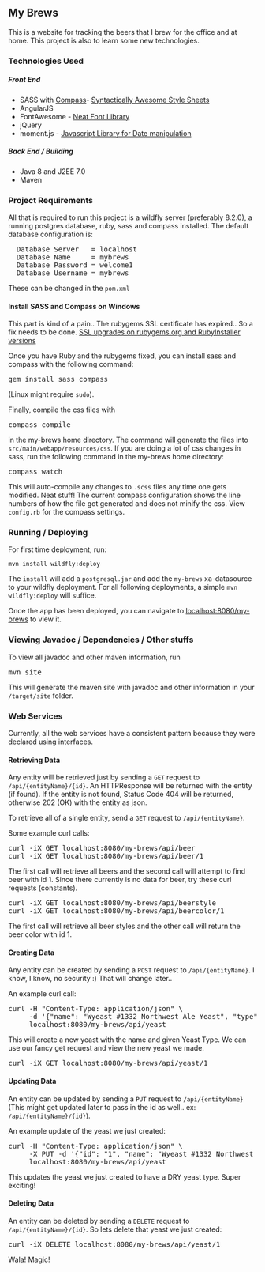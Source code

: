 <h2>My Brews</h2>
<p>This is a website for tracking the beers that I brew for the office and at home. This project is also to learn some new technologies.

<h3>Technologies Used</h3>
<h5>Front End</h5>
<ul>
<li>SASS with <a href="http://compass-style.org">Compass</a>- <a href="http://sass-lang.com/">Syntactically Awesome Style Sheets</a>
<li>AngularJS
<li>FontAwesome - <a href="http://fortawesome.github.io/Font-Awesome/icons/">Neat Font Library</a>
<li>jQuery
<li>moment.js - <a href="http://momentjs.com/">Javascript Library for Date manipulation</a>
</ul>

<h5>Back End / Building</h5>
<ul>
<li>Java 8 and J2EE 7.0
<li>Maven
</ul>

<h3>Project Requirements</h3>
<p>All that is required to run this project is a wildfly server (preferably 8.2.0), a running postgres database, ruby, sass and compass installed. The default database configuration is:
<pre>
  Database Server   = localhost
  Database Name     = mybrews
  Database Password = welcome1
  Database Username = mybrews
</pre>
<p>These can be changed in the <code>pom.xml</code>
<h4>Install SASS and Compass on Windows</h4>
<p>This part is kind of a pain.. The rubygems SSL certificate has expired.. So a fix needs to be done.
<a href="https://gist.github.com/luislavena/f064211759ee0f806c88">SSL upgrades on rubygems.org and RubyInstaller versions</a>
<p>Once you have Ruby and the rubygems fixed, you can install sass and compass with the following command:<pre>
gem install sass compass
</pre> (Linux might require <code>sudo</code>).

<p>Finally, compile the css files with<pre>
compass compile
</pre>
in the my-brews home directory. The command will generate the files into <code>src/main/webapp/resources/css</code>. If you are doing a lot of css changes in sass, run the following command in the my-brews home directory:<pre>
compass watch
</pre>
This will auto-compile any changes to <code>.scss</code> files any time one gets modified. Neat stuff! The current compass configuration shows the line numbers of how the file got generated and does not minify the css. View <code>config.rb</code> for the compass settings.


<h3>Running / Deploying</h3>
<p>For first time deployment, run:<pre>
<code>mvn install wildfly:deploy</code>
</pre>
<p>The <code>install</code> will add a <code>postgresql.jar</code> and add the <code>my-brews</code> xa-datasource to your wildfly deployment. For all following deployments, a simple <code>mvn wildfly:deploy</code> will suffice.

<p>Once the app has been deployed, you can navigate to <a href="http://localhost:8080/my-brews">localhost:8080/my-brews</a> to view it.

<h3>Viewing Javadoc / Dependencies / Other stuffs</h3>
<p>To view all javadoc and other maven information, run <pre>
mvn site
</pre>
<p>This will generate the maven site with javadoc and other information in your <code>/target/site</code> folder.

<h3>Web Services</h3>
<p>Currently, all the web services have a consistent pattern because they were declared using interfaces.
<h4>Retrieving Data</h4>
<p>Any entity will be retrieved just by sending a <code>GET</code> request to <code>/api/{entityName}/{id}</code>. An HTTPResponse will be returned with the entity (if found). If the entity is not found, Status Code 404 will be returned, otherwise 202 (OK) with the entity as json.

<p>To retrieve all of a single entity, send a <code>GET</code> request to <code>/api/{entityName}</code>.
<p>Some example curl calls:
<pre>
curl -iX GET localhost:8080/my-brews/api/beer
curl -iX GET localhost:8080/my-brews/api/beer/1
</pre>

<p>The first call will retrieve all beers and the second call will attempt to find beer with id 1. Since there currently is no data for beer, try these curl requests (constants).
<pre>
curl -iX GET localhost:8080/my-brews/api/beerstyle
curl -iX GET localhost:8080/my-brews/api/beercolor/1
</pre>
<p>The first call will retrieve all beer styles and the other call will return the beer color with id 1.

<h4>Creating Data</h4>
<p>Any entity can be created by sending a <code>POST</code> request to <code>/api/{entityName}</code>. I know, I know, no security :) That will change later..
<p>An example curl call:
<pre>
curl -H "Content-Type: application/json" \
     -d '{"name": "Wyeast #1332 Northwest Ale Yeast", "type": "LIQUID"}' \
     localhost:8080/my-brews/api/yeast
</pre>
<p>This will create a new yeast with the name and given Yeast Type. We can use our fancy get request and view the new yeast we made. <pre>
curl -iX GET localhost:8080/my-brews/api/yeast/1
</pre>

<h4>Updating Data</h4>
<p>An entity can be updated by sending a <code>PUT</code> request to <code>/api/{entityName}</code> (This might get updated later to pass in the id as well.. ex: <code>/api/{entityName}/{id}</code>).

<p>An example update of the yeast we just created:<pre>
curl -H "Content-Type: application/json" \
     -X PUT -d '{"id": "1", "name": "Wyeast #1332 Northwest Ale Yeast", "type": "DRY"}' \
     localhost:8080/my-brews/api/yeast
</pre>
<p>This updates the yeast we just created to have a DRY yeast type. Super exciting!

<h4>Deleting Data</h4>
<p>An entity can be deleted by sending a <code>DELETE</code> request to <code>/api/{entityName}/{id}</code>. So lets delete that yeast we just created:<pre>
curl -iX DELETE localhost:8080/my-brews/api/yeast/1
</pre>
<p>Wala! Magic!